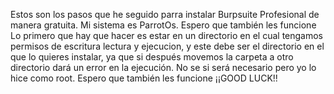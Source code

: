 Estos son los pasos que he seguido parra instalar Burpsuite Profesional de manera gratuita. Mi sistema es ParrotOs.
Espero que también les funcione
Lo primero que hay que hacer es estar en un directorio en el cual tengamos permisos de escritura lectura y ejecucion, y este debe ser el directorio en el que lo quieres instalar, ya que si después movemos la carpeta a otro directorio dará un error en la ejecución.
No se si será necesario pero yo lo hice como root.
Espero que también les funcione ¡¡GOOD LUCK!!
